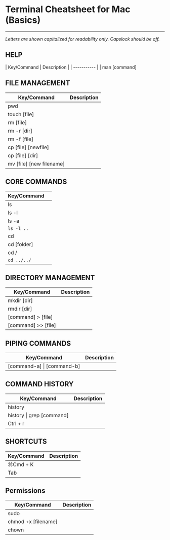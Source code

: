 # Terminal Cheatsheet for Mac (Basics)

------------

_Letters are shown capitalized for readability only._  _Capslock should be off._
## HELP

| Key/Command | Description |
| ----------- |
| man [command]

## FILE MANAGEMENT

| Key/Command | Description |
| ----------- | ----------- |
| pwd |  
| touch [file] |
| rm [file] |
| rm -r [dir] |
| rm -f [file] |
| cp [file] [newfile] |
| cp [file] [dir] |
| mv [file] [new filename] |

## CORE COMMANDS

| Key/Command |  |
| ----------- | ----------- |
| ls |
| ls -l |
| ls -a |
| `ls -l ..` |
| cd |  
| cd [folder] |
| cd /  |  
| `cd ../../` |  

## DIRECTORY MANAGEMENT

| Key/Command | Description |
| ----------- | ----------- |
| mkdir [dir] |
| rmdir [dir] |
| [command] > [file] |
| [command] >> [file] |

## PIPING COMMANDS

| Key/Command | Description |
| ----------- | ----------- |
| [command-a] \| [command-b] |

## COMMAND HISTORY

| Key/Command | Description |
| ----------- | ----------- |
| history |
| history \| grep [command] |
| Ctrl + r  |  

## SHORTCUTS

| Key/Command | Description |
| ----------- | ----------- |
| ⌘Cmd + K |
| Tab  |

## Permissions

| Key/Command | Description |
| ----------- | ----------- |
| sudo |
| chmod +x [filename] | |   |
| chown |
